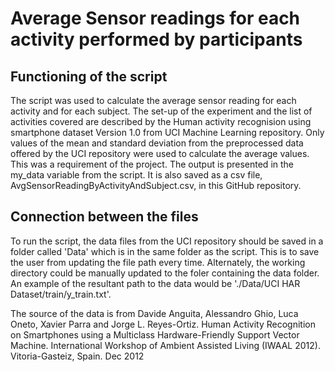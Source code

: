 # Average Sensor readings for each activity performed by participants

## Functioning of the script
The script was used to calculate the average sensor reading for each activity and for each subject. The set-up of the experiment and the list of activities covered are described by the Human activity recognision using smartphone dataset Version 1.0 from UCI Machine Learning repository. 
Only values of the mean and standard deviation from the preprocessed data offered by the UCI repository were used to calculate the average values. This was a requirement of the project. The output is presented in the my_data variable from the script. It is also saved as a csv file, AvgSensorReadingByActivityAndSubject.csv, in this GitHub repository.

## Connection between the files
To run the script, the data files from the UCI repository should be saved in a folder called 'Data' which is in the same folder as the script. This is to save the user from updating the file path every time. Alternately, the working directory could be manually updated to the foler containing the data folder. An example of the resultant path to the data would be './Data/UCI HAR Dataset/train/y_train.txt'.

The source of the data is from Davide Anguita, Alessandro Ghio, Luca Oneto, Xavier Parra and Jorge L. Reyes-Ortiz. Human Activity Recognition on Smartphones using a Multiclass Hardware-Friendly Support Vector Machine. International Workshop of Ambient Assisted Living (IWAAL 2012). Vitoria-Gasteiz, Spain. Dec 2012
